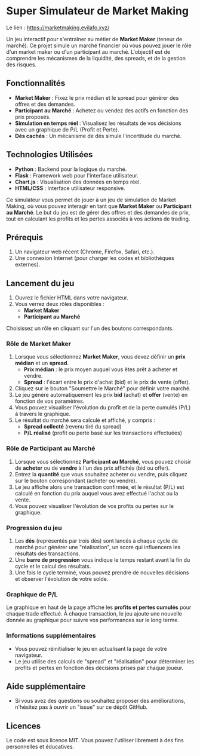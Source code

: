# Super Simulateur de Market Making
Le lien : https://marketmaking.evilafo.xyz/

Un jeu interactif pour s'entraîner au métier de **Market Maker** (teneur de marché). Ce projet simule un marché financier où vous pouvez jouer le rôle d'un market maker ou d'un participant au marché. L'objectif est de comprendre les mécanismes de la liquidité, des spreads, et de la gestion des risques.

## Fonctionnalités
- **Market Maker** : Fixez le prix médian et le spread pour générer des offres et des demandes.
- **Participant au Marché** : Achetez ou vendez des actifs en fonction des prix proposés.
- **Simulation en temps réel** : Visualisez les résultats de vos décisions avec un graphique de P/L (Profit et Perte).
- **Dés cachés** : Un mécanisme de dés simule l'incertitude du marché.

## Technologies Utilisées
- **Python** : Backend pour la logique du marché.
- **Flask** : Framework web pour l'interface utilisateur.
- **Chart.js** : Visualisation des données en temps réel.
- **HTML/CSS** : Interface utilisateur responsive.








Ce simulateur vous permet de jouer à un jeu de simulation de Market Making, où vous pouvez interagir en tant que **Market Maker** ou **Participant au Marché**. Le but du jeu est de gérer des offres et des demandes de prix, tout en calculant les profits et les pertes associés à vos actions de trading.

## Prérequis

1. Un navigateur web récent (Chrome, Firefox, Safari, etc.).
2. Une connexion Internet (pour charger les codes et bibliothèques externes).
   
## Lancement du jeu

1. Ouvrez le fichier HTML dans votre navigateur.
2. Vous verrez deux rôles disponibles :
   - **Market Maker**
   - **Participant au Marché**

Choisissez un rôle en cliquant sur l'un des boutons correspondants.

### Rôle de Market Maker

1. Lorsque vous sélectionnez **Market Maker**, vous devez définir un **prix médian** et un **spread**. 
   - **Prix médian** : le prix moyen auquel vous êtes prêt à acheter et vendre.
   - **Spread** : l'écart entre le prix d'achat (bid) et le prix de vente (offer).
2. Cliquez sur le bouton "Soumettre le Marché" pour définir votre marché.
3. Le jeu génère automatiquement les prix **bid** (achat) et **offer** (vente) en fonction de vos paramètres.
4. Vous pouvez visualiser l'évolution du profit et de la perte cumulés (P/L) à travers le graphique.
5. Le résultat du marché sera calculé et affiché, y compris :
   - **Spread collecté** (revenu tiré du spread)
   - **P/L réalisé** (profit ou perte basé sur les transactions effectuées)

### Rôle de Participant au Marché

1. Lorsque vous sélectionnez **Participant au Marché**, vous pouvez choisir de **acheter** ou de **vendre** à l'un des prix affichés (bid ou offer).
2. Entrez la **quantité** que vous souhaitez acheter ou vendre, puis cliquez sur le bouton correspondant (acheter ou vendre).
3. Le jeu affiche alors une transaction confirmée, et le résultat (P/L) est calculé en fonction du prix auquel vous avez effectué l'achat ou la vente.
4. Vous pouvez visualiser l'évolution de vos profits ou pertes sur le graphique.

### Progression du jeu

1. Les **dés** (représentés par trois dés) sont lancés à chaque cycle de marché pour générer une "réalisation", un score qui influencera les résultats des transactions.
2. Une **barre de progression** vous indique le temps restant avant la fin du cycle et le calcul des résultats.
3. Une fois le cycle terminé, vous pouvez prendre de nouvelles décisions et observer l'évolution de votre solde.

### Graphique de P/L

Le graphique en haut de la page affiche les **profits et pertes cumulés** pour chaque trade effectué. À chaque transaction, le jeu ajoute une nouvelle donnée au graphique pour suivre vos performances sur le long terme.

### Informations supplémentaires

- Vous pouvez réinitialiser le jeu en actualisant la page de votre navigateur.
- Le jeu utilise des calculs de "spread" et "réalisation" pour déterminer les profits et pertes en fonction des décisions prises par chaque joueur.

## Aide supplémentaire

- Si vous avez des questions ou souhaitez proposer des améliorations, n'hésitez pas à ouvrir un "issue" sur ce dépôt GitHub.

## Licences

Le code est sous licence MIT. Vous pouvez l'utiliser librement à des fins personnelles et éducatives.
